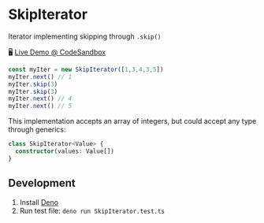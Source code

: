 # SkipIterator

Iterator implementing skipping through `.skip()`

🖥️ [Live Demo @ CodeSandbox][codesandbox]

```typescript
const myIter = new SkipIterator([1,3,4,3,5])
myIter.next() // 1
myIter.skip(3)
myIter.skip(3)
myIter.next() // 4
myIter.next() // 5
```

This implementation accepts an array of integers, but could accept any type through generics:

```typescript
class SkipIterator<Value> {
  constructor(values: Value[])
}
```

## Development

1. Install [Deno]
2. Run test file: `deno run SkipIterator.test.ts`

[codesandbox]: https://codesandbox.io/s/github/hd-o/coding-challenge/tree/main/SkipIterator?file=/src/SkipIterator.ts

[Deno]: https://deno.land/#installation

